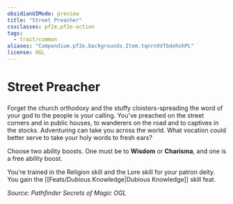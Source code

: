```yaml
---
obsidianUIMode: preview
title: "Street Preacher"
cssclasses: pf2e,pf2e-action
tags:
  - trait/common
aliases: "Compendium.pf2e.backgrounds.Item.tqnrnXVTbdehohPL"
license: OGL
---
```

# Street Preacher

### 






Forget the church orthodoxy and the stuffy cloisters-spreading the word of your god to the people is your calling. You've preached on the street corners and in public houses, to wanderers on the road and to captives in the stocks. Adventuring can take you across the world. What vocation could better serve to take your holy words to fresh ears?

Choose two ability boosts. One must be to **Wisdom** or **Charisma**, and one is a free ability boost.

You're trained in the Religion skill and the Lore skill for your patron deity. You gain the [[Feats/Dubious Knowledge|Dubious Knowledge]] skill feat.

*Source: Pathfinder Secrets of Magic*
*OGL*